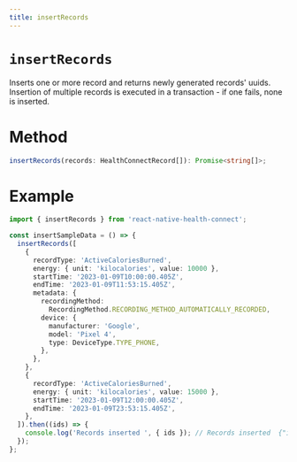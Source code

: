 ```yaml
---
title: insertRecords
---
```


# `insertRecords`

Inserts one or more record and returns newly generated records' uuids. Insertion of multiple records is executed in a transaction - if one fails, none is inserted.

# Method

```ts
insertRecords(records: HealthConnectRecord[]): Promise<string[]>;
```

# Example

```ts
import { insertRecords } from 'react-native-health-connect';

const insertSampleData = () => {
  insertRecords([
    {
      recordType: 'ActiveCaloriesBurned',
      energy: { unit: 'kilocalories', value: 10000 },
      startTime: '2023-01-09T10:00:00.405Z',
      endTime: '2023-01-09T11:53:15.405Z',
      metadata: {
        recordingMethod:
          RecordingMethod.RECORDING_METHOD_AUTOMATICALLY_RECORDED,
        device: {
          manufacturer: 'Google',
          model: 'Pixel 4',
          type: DeviceType.TYPE_PHONE,
        },
      },
    },
    {
      recordType: 'ActiveCaloriesBurned',
      energy: { unit: 'kilocalories', value: 15000 },
      startTime: '2023-01-09T12:00:00.405Z',
      endTime: '2023-01-09T23:53:15.405Z',
    },
  ]).then((ids) => {
    console.log('Records inserted ', { ids }); // Records inserted  {"ids": ["06bef46e-9383-4cc1-94b6-07a5045b764a", "a7bdea65-86ce-4eb2-a9ef-a87e6a7d9df2"]}
  });
};
```
